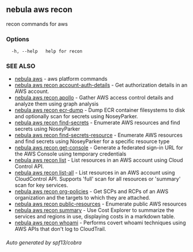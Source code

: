 ## nebula aws recon

recon commands for aws

### Options

```
  -h, --help   help for recon
```

### SEE ALSO

* [nebula aws](nebula_aws.md)	 - aws platform commands
* [nebula aws recon account-auth-details](nebula_aws_recon_account-auth-details.md)	 - Get authorization details in an AWS account.
* [nebula aws recon apollo](nebula_aws_recon_apollo.md)	 - Gather AWS access control details and analyze them using graph analysis
* [nebula aws recon ecr-dump](nebula_aws_recon_ecr-dump.md)	 - Dump ECR container filesystems to disk and optionally scan for secrets using NoseyParker.
* [nebula aws recon find-secrets](nebula_aws_recon_find-secrets.md)	 - Enumerate AWS resources and find secrets using NoseyParker
* [nebula aws recon find-secrets-resource](nebula_aws_recon_find-secrets-resource.md)	 - Enumerate AWS resources and find secrets using NoseyParker for a specific resource type
* [nebula aws recon get-console](nebula_aws_recon_get-console.md)	 - Generate a federated sign-in URL for the AWS Console using temporary credentials
* [nebula aws recon list](nebula_aws_recon_list.md)	 - List resources in an AWS account using Cloud Control API.
* [nebula aws recon list-all](nebula_aws_recon_list-all.md)	 - List resources in an AWS account using CloudControl API. Supports 'full' scan for all resources or 'summary' scan for key services.
* [nebula aws recon org-policies](nebula_aws_recon_org-policies.md)	 - Get SCPs and RCPs of an AWS organization and the targets to which they are attached.
* [nebula aws recon public-resources](nebula_aws_recon_public-resources.md)	 - Enumerate public AWS resources
* [nebula aws recon summary](nebula_aws_recon_summary.md)	 - Use Cost Explorer to summarize the services and regions in use, displaying costs in a markdown table.
* [nebula aws recon whoami](nebula_aws_recon_whoami.md)	 - Performs covert whoami techniques using AWS APIs that don't log to CloudTrail.

###### Auto generated by spf13/cobra
